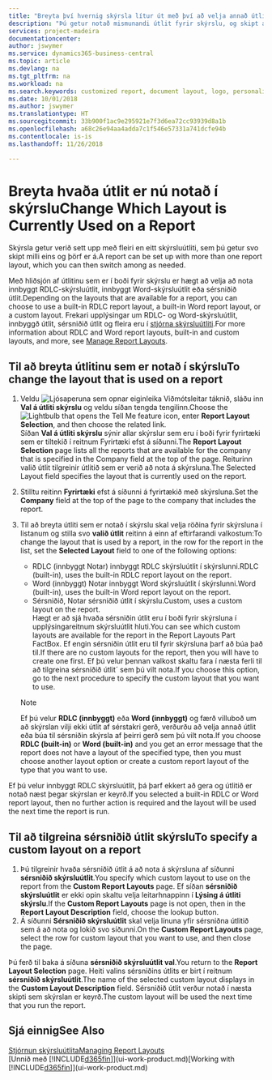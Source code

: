 ```yaml
---
title: "Breyta því hvernig skýrsla lítur út með því að velja annað útlit | Microsoft Docs"
description: "Þú getur notað mismunandi útlit fyrir skýrslu, og skipt á milli útlits til að breyta því hvernig skýrsla lítur út."
services: project-madeira
documentationcenter: 
author: jswymer
ms.service: dynamics365-business-central
ms.topic: article
ms.devlang: na
ms.tgt_pltfrm: na
ms.workload: na
ms.search.keywords: customized report, document layout, logo, personalize
ms.date: 10/01/2018
ms.author: jswymer
ms.translationtype: HT
ms.sourcegitcommit: 33b900f1ac9e295921e7f3d6ea72cc93939d8a1b
ms.openlocfilehash: a68c26e94aa4adda7c1f546e57331a741dcfe94b
ms.contentlocale: is-is
ms.lasthandoff: 11/26/2018

---
```

# <a name="change-which-layout-is-currently-used-on-a-report"></a><span data-ttu-id="f0da6-103">Breyta hvaða útlit er nú notað í skýrslu</span><span class="sxs-lookup"><span data-stu-id="f0da6-103">Change Which Layout is Currently Used on a Report</span></span>
<span data-ttu-id="f0da6-104">Skýrsla getur verið sett upp með fleiri en eitt skýrsluútliti, sem þú getur svo skipt milli eins og þörf er á.</span><span class="sxs-lookup"><span data-stu-id="f0da6-104">A report can be set up with more than one report layout, which you can then switch among as needed.</span></span>

<span data-ttu-id="f0da6-105">Með hliðsjón af útlitinu sem er í boði fyrir skýrslu er hægt að velja að nota innbyggt RDLC-skýrsluútlit, innbyggt Word-skýrsluútlit eða sérsniðið útlit.</span><span class="sxs-lookup"><span data-stu-id="f0da6-105">Depending on the layouts that are available for a report, you can choose to use a built-in RDLC report layout, a built-in Word report layout, or a custom layout.</span></span> <span data-ttu-id="f0da6-106">Frekari upplýsingar um RDLC- og Word-skýrsluútlit, innbyggð útlit, sérsniðið útlit og fleira eru í [stjórna skýrsluútliti](ui-manage-report-layouts.md).</span><span class="sxs-lookup"><span data-stu-id="f0da6-106">For more information about RDLC and Word report layouts, built-in and custom layouts, and more, see [Manage Report Layouts](ui-manage-report-layouts.md).</span></span>

## <a name="to-change-the-layout-that-is-used-on-a-report"></a><span data-ttu-id="f0da6-107">Til að breyta útlitinu sem er notað í skýrslu</span><span class="sxs-lookup"><span data-stu-id="f0da6-107">To change the layout that is used on a report</span></span>
1. <span data-ttu-id="f0da6-108">Veldu ![Ljósaperuna sem opnar eiginleika Viðmótsleitar](media/ui-search/search_small.png "Segðu mér hvað þú vilt gera") táknið, sláðu inn **Val á útliti skýrslu** og veldu síðan tengda tengilinn.</span><span class="sxs-lookup"><span data-stu-id="f0da6-108">Choose the ![Lightbulb that opens the Tell Me feature](media/ui-search/search_small.png "Tell me what you want to do") icon, enter **Report Layout Selection**, and then choose the related link.</span></span>  
   <span data-ttu-id="f0da6-109">Síðan **Val á útliti skýrslu** sýnir allar skýrslur sem eru í boði fyrir fyrirtæki sem er tiltekið í reitnum Fyrirtæki efst á síðunni.</span><span class="sxs-lookup"><span data-stu-id="f0da6-109">The **Report Layout Selection** page lists all the reports that are available for the company that is specified in the Company field at the top of the page.</span></span> <span data-ttu-id="f0da6-110"> Reiturinn valið útlit tilgreinir útlitið sem er verið að nota á skýrsluna.</span><span class="sxs-lookup"><span data-stu-id="f0da6-110">The Selected Layout field specifies the layout that is currently used on the report.</span></span>
2. <span data-ttu-id="f0da6-111">Stilltu reitinn **Fyrirtæki** efst á síðunni á fyrirtækið með skýrsluna.</span><span class="sxs-lookup"><span data-stu-id="f0da6-111">Set the **Company** field at the top of the page to the company that includes the report.</span></span>
3. <span data-ttu-id="f0da6-112">Til að breyta útliti sem er notað í skýrslu skal velja röðina fyrir skýrsluna í listanum og stilla svo **valið útlit** reitinn á einn af eftirfarandi valkostum:</span><span class="sxs-lookup"><span data-stu-id="f0da6-112">To change the layout that is used by a report, in the row for the report in the list, set the **Selected Layout** field to one of the following options:</span></span>
   * <span data-ttu-id="f0da6-113">RDLC (innbyggt Notar) innbyggt RDLC skýrsluútlit í skýrslunni.</span><span class="sxs-lookup"><span data-stu-id="f0da6-113">RDLC (built-in), uses the built-in RDLC report layout on the report.</span></span>
   * <span data-ttu-id="f0da6-114">Word (innbyggt) Notar innbyggt Word skýrsluútlit í skýrslunni.</span><span class="sxs-lookup"><span data-stu-id="f0da6-114">Word (built-in), uses the built-in Word report layout on the report.</span></span>
   * <span data-ttu-id="f0da6-115">Sérsniðið, Notar sérsniðið útlit í skýrslu.</span><span class="sxs-lookup"><span data-stu-id="f0da6-115">Custom, uses a custom layout on the report.</span></span>  
     <span data-ttu-id="f0da6-116">Hægt er að sjá hvaða sérsniðin útlit eru í boði fyrir skýrsluna í  upplýsingareitnum skýrsluútlit hluti.</span><span class="sxs-lookup"><span data-stu-id="f0da6-116">You can see which custom layouts are available for the report in the Report Layouts Part FactBox.</span></span> <span data-ttu-id="f0da6-117">Ef engin sérsniðin útlit eru til fyrir skýrsluna þarf að búa það til.</span><span class="sxs-lookup"><span data-stu-id="f0da6-117">If there are no custom layouts for the report, then you will have to create one first.</span></span> <span data-ttu-id="f0da6-118">Ef þú velur þennan valkost skaltu fara í næsta ferli til að tilgreina sérsniðið útlit´ sem þú vilt nota.</span><span class="sxs-lookup"><span data-stu-id="f0da6-118">If you choose this option, go to the next procedure to specify the custom layout that you want to use.</span></span>

    > [!NOTE]  
    >   <span data-ttu-id="f0da6-119">Ef þú velur **RDLC (innbyggt)** eða **Word (innbyggt)** og færð villuboð um að skýrslan vilji ekki útlit af sérstakri gerð, verðurðu að velja annað útlit eða búa til sérsniðin skýrsla af þeirri gerð sem þú vilt nota.</span><span class="sxs-lookup"><span data-stu-id="f0da6-119">If you choose **RDLC (built-in)** or **Word (built-in)** and you get an error message that the report does not have a layout of the specified type, then you must choose another layout option or create a custom report layout of the type that you want to use.</span></span>

<span data-ttu-id="f0da6-120">Ef þú velur innbyggt RDLC skýrsluútlit, þá þarf ekkert að gera og útlitið er notað næst þegar skýrslan er keyrð.</span><span class="sxs-lookup"><span data-stu-id="f0da6-120">If you selected a built-in RDLC or Word report layout, then no further action is required and the layout will be used the next time the report is run.</span></span>

## <a name="to-specify-a-custom-layout-on-a-report"></a><span data-ttu-id="f0da6-121">Til að tilgreina sérsniðið útlit skýrslu</span><span class="sxs-lookup"><span data-stu-id="f0da6-121">To specify a custom layout on a report</span></span>
1. <span data-ttu-id="f0da6-122">Þú tilgreinir hvaða sérsniðið útlit á að nota á skýrsluna af síðunni **sérsniðið skýrsluútlit**.</span><span class="sxs-lookup"><span data-stu-id="f0da6-122">You specify which custom layout to use on the report from the **Custom Report Layouts** page.</span></span> <span data-ttu-id="f0da6-123">Ef síðan **sérsniðið skýrsluútlit** er ekki opin skaltu velja leitarhnappinn í **Lýsing á útliti skýrslu**.</span><span class="sxs-lookup"><span data-stu-id="f0da6-123">If the **Custom Report Layouts** page is not open, then in the **Report Layout Description** field, choose the lookup button.</span></span>
2. <span data-ttu-id="f0da6-124">Á síðunni **Sérsniðið skýrsluútlit** skal velja línuna yfir sérsniðna útlitið sem á að nota og lokið svo síðunni.</span><span class="sxs-lookup"><span data-stu-id="f0da6-124">On the **Custom Report Layouts** page, select the row for custom layout that you want to use, and then close the page.</span></span>

<span data-ttu-id="f0da6-125">Þú ferð til baka á síðuna **sérsniðið skýrsluútlit val**.</span><span class="sxs-lookup"><span data-stu-id="f0da6-125">You return to the **Report Layout Selection** page.</span></span> <span data-ttu-id="f0da6-126">Heiti valins sérsniðins útlits er birt í reitnum **sérsniðið skýrsluútlit**.</span><span class="sxs-lookup"><span data-stu-id="f0da6-126">The name of the selected custom layout displays in the **Custom Layout Description** field.</span></span> <span data-ttu-id="f0da6-127">Sérsniðið útlit verður notað í næsta skipti sem skýrslan er keyrð.</span><span class="sxs-lookup"><span data-stu-id="f0da6-127">The custom layout will be used the next time that you run the report.</span></span>

## <a name="see-also"></a><span data-ttu-id="f0da6-128">Sjá einnig</span><span class="sxs-lookup"><span data-stu-id="f0da6-128">See Also</span></span>
[<span data-ttu-id="f0da6-129">Stjórnun skýrsluútlita</span><span class="sxs-lookup"><span data-stu-id="f0da6-129">Managing Report Layouts</span></span>](ui-manage-report-layouts.md)  
<span data-ttu-id="f0da6-130">[Unnið með [!INCLUDE[d365fin](includes/d365fin_md.md)]](ui-work-product.md)</span><span class="sxs-lookup"><span data-stu-id="f0da6-130">[Working with [!INCLUDE[d365fin](includes/d365fin_md.md)]](ui-work-product.md)</span></span>

